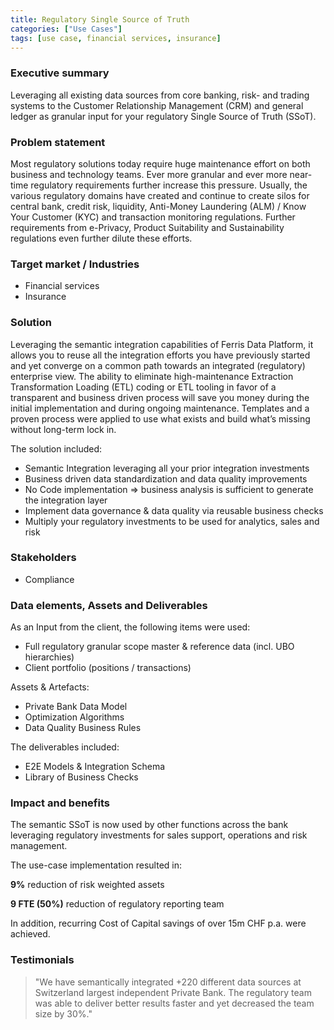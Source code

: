 ```yaml
---
title: Regulatory Single Source of Truth
categories: ["Use Cases"]
tags: [use case, financial services, insurance]
---
```


### Executive summary
Leveraging all existing data sources from core banking, risk- and trading systems to the Customer Relationship Management (CRM) and general ledger as granular input for your regulatory Single Source of Truth (SSoT).

### Problem statement
Most regulatory solutions today require huge maintenance effort on both business and technology teams. Ever more granular and ever more near-time regulatory requirements further increase this pressure. Usually, the various regulatory domains have created and continue to create silos for central bank, credit risk, liquidity, Anti-Money Laundering (ALM) / Know Your Customer (KYC) and transaction monitoring regulations. Further requirements from e-Privacy, Product Suitability and Sustainability regulations even further dilute these efforts.

### Target market / Industries
- Financial services
- Insurance

### Solution
Leveraging the semantic integration capabilities of Ferris Data Platform, it  allows you to reuse all the integration efforts you have previously started and yet converge on a common path towards an integrated (regulatory) enterprise view. The ability to eliminate high-maintenance Extraction Transformation Loading (ETL) coding or ETL tooling in favor of a transparent and business driven process will save you money during the initial implementation and during ongoing maintenance.
Templates and a proven process were applied to use what exists and build what’s missing without long-term lock in.

The solution included:
- Semantic Integration leveraging all your prior integration investments
- Business driven data standardization and data quality improvements
- No Code implementation => business analysis is sufficient to generate the integration layer
- Implement data governance & data quality via reusable business checks
- Multiply your regulatory investments to be used for analytics, sales and risk

### Stakeholders
- Compliance

### Data elements, Assets and Deliverables
As an Input from the client, the following items were used:
- Full regulatory granular scope master & reference data (incl. UBO hierarchies)
- Client portfolio (positions / transactions)

Assets & Artefacts:
- Private Bank Data Model
- Optimization Algorithms
- Data Quality Business Rules

The deliverables included:
- E2E Models & Integration Schema
- Library of Business Checks

### Impact and benefits
The semantic SSoT is now used by other functions across the bank leveraging regulatory investments for sales support, operations and risk management.

The use-case implementation resulted in:

  **9%** reduction of risk weighted assets

  **9 FTE (50%)** reduction of regulatory reporting team

In addition, recurring Cost of Capital savings of over 15m CHF p.a. were achieved.

### Testimonials
> "We have semantically integrated +220 different data sources at Switzerland largest independent Private Bank. The regulatory team  was able to deliver better results faster and yet decreased the team size by 30%."

